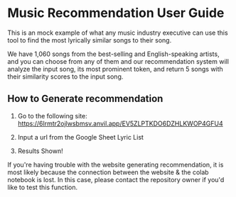 # Music Recommendation User Guide

This is an mock example of what any music industry executive can use this tool to find the most lyrically similar songs to their song.

We have 1,060 songs from the best-selling and English-speaking artists, and you can choose from any of them and our recommendation system will analyze the input song, its most prominent token, and return 5 songs with their similarity scores to the input song. 

## How to Generate recommendation
1.  Go to the following site:
https://6lrmtr2ojlwsbmsv.anvil.app/EV5ZLPTKDO6DZHLKWOP4GFU4

2. Input a url from the Google Sheet Lyric List

3. Results Shown!

If you're having trouble with the website generating recommendation, it is most likely because the connection between the website & the colab notebook is lost. 
In this case, please contact the repository owner if you'd like to test this function.


